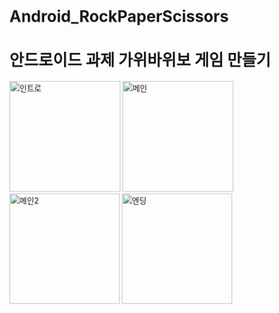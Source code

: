 # Android_RockPaperScissors
<h1>안드로이드 과제 가위바위보 게임 만들기</h1>
<img width="197" alt="인트로" src="https://github.com/jjsh0208/Android_RockPaperScissors/assets/128787964/eb030bc8-64ec-4e29-9be4-8523f162cc6e">
<img width="197" alt="메인" src="https://github.com/jjsh0208/Android_RockPaperScissors/assets/128787964/d280627a-ed24-4dc3-b8d1-0de05ed68f08">
<img width="196" alt="메인2" src="https://github.com/jjsh0208/Android_RockPaperScissors/assets/128787964/29651de2-6e40-40c9-b4c2-917fb99aaa50">
<img width="196" alt="엔딩" src="https://github.com/jjsh0208/Android_RockPaperScissors/assets/128787964/019d7fde-154e-4a27-9982-d3945eb4987f">
